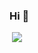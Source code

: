 ### Hi 👋

<p align = "left">
  <img src = "https://github-readme-stats.vercel.app/api?username=wangscaler&count_private=true&show_icons=true&theme=tokyonight&line_height=27">
<!--   <img src = "https://github-readme-stats.vercel.app/api/top-langs/?username=wangscaler&theme=tokyonight"> -->
</p>

